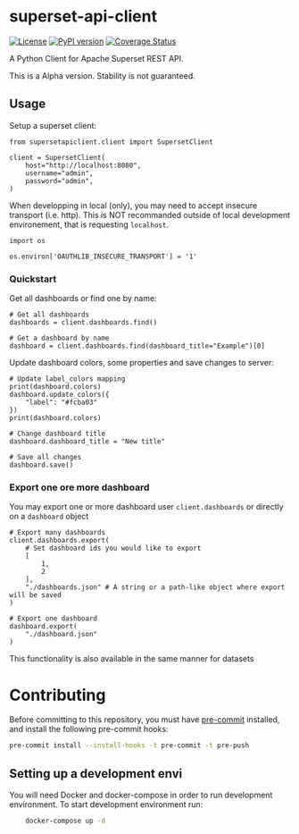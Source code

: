 # superset-api-client
[![License](https://img.shields.io/badge/License-Apache%202.0-blue.svg)](https://opensource.org/licenses/Apache-2.0)
[![PyPI version](https://badge.fury.io/py/superset-api-client.svg)](https://badge.fury.io/py/superset-api-client)
[![Coverage Status](https://coveralls.io/repos/github/opus-42/superset-api-client/badge.svg?branch=develop)](https://coveralls.io/github/opus-42/superset-api-client?branch=develop)

A Python Client for Apache Superset REST API.

This is a Alpha version. Stability is not guaranteed.

## Usage

Setup a superset client:

```python3
from supersetapiclient.client import SupersetClient

client = SupersetClient(
    host="http://localhost:8080",
    username="admin",
    password="admin",
)
```

When developping in local (only), you may need to accept insecure transport (i.e. http).
This is NOT recommanded outside of local development environement, that is requesting `localhost`.

```python3
import os

os.environ['OAUTHLIB_INSECURE_TRANSPORT'] = '1'
```

### Quickstart
Get all dashboards or find one by name:
```python3
# Get all dashboards
dashboards = client.dashboards.find()

# Get a dashboard by name
dashboard = client.dashboards.find(dashboard_title="Example")[0]
```

Update dashboard colors, some properties and save changes to server:
```python3
# Update label_colors mapping
print(dashboard.colors)
dashboard.update_colors({
    "label": "#fcba03"
})
print(dashboard.colors)

# Change dashboard title
dashboard.dashboard_title = "New title"

# Save all changes
dashboard.save()
```

### Export one ore more dashboard

You may export one or more dashboard user `client.dashboards` or directly on a `dashboard` object

```python3
# Export many dashboards
client.dashboards.export(
    # Set dashboard ids you would like to export
    [
        1,
        2
    ],
    "./dashboards.json" # A string or a path-like object where export will be saved
)

# Export one dashboard
dashboard.export(
    "./dashboard.json"
)
```

This functionality is also available in the same manner for datasets


# Contributing
Before committing to this repository, you must have [pre-commit](https://pre-commit.com) installed, and install
the following pre-commit hooks:

```sh
pre-commit install --install-hooks -t pre-commit -t pre-push
```

## Setting up a development envi

You will need Docker and docker-compose in order to run development environment.
To start development environment run:

```bash
    docker-compose up -d
```
